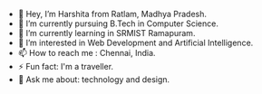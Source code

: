 - 👋 Hey, I’m Harshita from Ratlam, Madhya Pradesh.
- 👀 I’m currently pursuing B.Tech in Computer Science.
- 🌱 I’m currently learning in SRMIST Ramapuram.
- 💞️ I’m interested in Web Development and Artificial Intelligence.
- 📫 How to reach me : Chennai, India.
- ⚡ Fun fact: I'm a traveller.
- 💬 Ask me about: technology and design.


<!--
**Harshita3112/Harshita3112** is a ✨ _special_ ✨ repository because its `README.md` (this file) appears on your GitHub profile.

Here are some ideas to get you started:

- 🔭 I’m currently working on ...
- 🌱 I’m currently learning ...
- 👯 I’m looking to collaborate on ...
- 🤔 I’m looking for help with ...
- 💬 Ask me about ...
- 📫 How to reach me: ...
- 😄 Pronouns: ...
- ⚡ Fun fact: ...
-->
